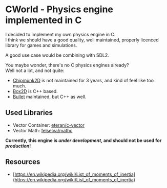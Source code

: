 # CWorld - Physics engine implemented in C

I decided to implement my own physics engine in C.  
I think we should have a good quality, well maintained, properly licenced library for games and simulations.

A good use case would be combining with SDL2.

You maybe wonder, there's no C physics engines already?  
Well not a lot, and not quite:
* [Chipmunk2D](https://github.com/slembcke/Chipmunk2D) is not maintained for 3 years,
and kind of feel like too much.
* [Box2D](https://github.com/erincatto/box2d) is C++ based.
* [Bullet](https://github.com/bulletphysics/bullet3) maintained, but C++ as well.

## Used Libraries

* Vector Container: [eteran/c-vector](https://github.com/eteran/c-vector)
* Vector Math: [felselva/mathc](https://github.com/felselva/mathc)

**Currently, this engine is _under development_, and should not be used for _production_!**

## Resources

* [https://en.wikipedia.org/wiki/List_of_moments_of_inertia](https://en.wikipedia.org/wiki/List_of_moments_of_inertia)